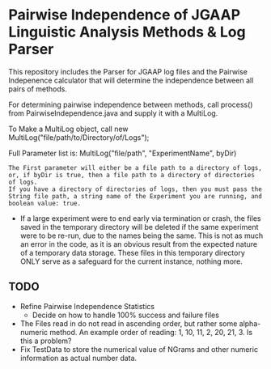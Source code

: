 Pairwise Independence of JGAAP Linguistic Analysis Methods & Log Parser
==

This repository includes the Parser for JGAAP log files and the Pairwise Indepenence calculator that will determine the independence between all pairs of methods.

For determining pairwise independence between methods, call process() from PairwiseIndependence.java and supply it with a MultiLog.

To Make a MultiLog object, call new MultiLog("file/path/to/Directory/of/Logs");

Full Parameter list is: MultiLog("file/path", "ExperimentName", byDir)

    The First parameter will either be a file path to a directory of logs, or, if byDir is true, then a file path to a directory of directories of logs.
    If you have a directory of directories of logs, then you must pass the String file path, a string name of the Experiment you are running, and boolean value: true. 

* If a large experiment were to end early via termination or crash, the files saved in the temporary directory will be deleted if the same experiment were to be re-run, due to the names being the same. This is not as much an error in the code, as it is an obvious result from the expected nature of a temporary data storage. These files in this temporary directory ONLY serve as a safeguard for the current instance, nothing more.

TODO
--
* Refine Pairwise Independence Statistics
    + Decide on how to handle 100% success and failure files
* The Files read in do not read in ascending order, but rather some alpha-numeric method. An example order of reading: 1, 10, 11, 2, 20, 21, 3. Is this a problem?
* Fix TestData to store the numerical value of NGrams and other numeric information as actual number data.

